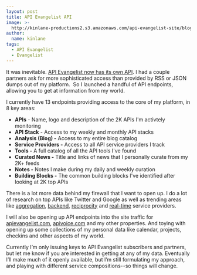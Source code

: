 ```yaml
---
layout: post
title: API Evangelist API
image: >-
  http://kinlane-productions2.s3.amazonaws.com/api-evangelist-site/blog/kin-lane-gartner-aadi.jpg
author:
  name: kinlane
tags:
  - API Evangelist
  - Evangelist
---
```

It was inevitable. [API Evangelist now has its own API](https://apievangelist.3scale.net/). I had a couple partners ask for more sophisticated access than provided by RSS or JSON dumps out of my platform.  So I launched a handful of API endpoints, allowing you to get at information from my world.

I currently have 13 endpoints providing access to the core of my platform, in 8 key areas:

*   **APIs** - Name, logo and description of the 2K APIs I'm activtely monitoring
*   **API Stack** - Access to my weekly and monthly API stacks
*   **Analysis (Blog) -** Access to my entire blog catalog
*   **Service Providers -** Access to all API service providers I track
*   **Tools -** A full catalog of all the API tools I've found
*   **Curated News -** Title and links of news that I personally curate from my 2K+ feeds
*   **Notes -** Notes I make during my daily and weekly curation
*   **Building Blocks -** The common building blocks I've identified after looking at 2K top APIs

There is a lot more data behind my firewall that I want to open up. I do a lot of research on top APIs like Twitter and Google as well as trending areas like [aggregation](/trends/aggregation.php), [backend](/trends/baas.php), [reciprocity](/trends/reciprocity.php) and [real-time](/trends/realtime.php) service providers.

I will also be opening up API endpoints into the site traffic for [apievangelist.com](http://apievangelist.com), [apivoice.com](http://apivoice.com) and my other properties. And toying with opening up some collections of my personal data like calendar, projects, checkins and other aspects of my world.

Currently I’m only issuing keys to API Evangelist subscribers and partners, but let me know if you are interested in getting at any of my data. Eventually I’ll make much of it openly available, but I’m still formulating my approach, and playing with different service compositions--so things will change.